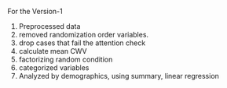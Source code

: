 For the Version-1
1. Preprocessed data
2. removed randomization order variables.
3. drop cases that fail the attention check
4. calculate mean CWV
5. factorizing random condition
6. categorized variables
7. Analyzed by demographics, using summary, linear regression